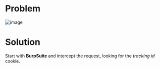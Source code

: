 # Problem

![image](https://github.com/user-attachments/assets/f70091b5-8283-4716-adc2-487d5b3414a3)

# Solution

Start with **BurpSuite** and intercept the request, looking for the _tracking id_ cookie.

